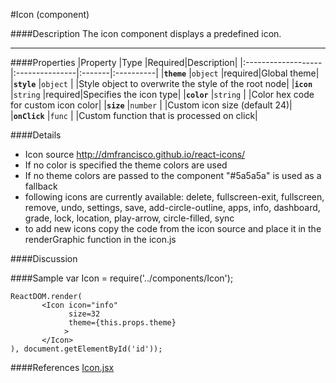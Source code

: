 #Icon (component)

####Description
The icon component displays a predefined icon.

---
####Properties
|Property            |Type            |Required|Description|
|:-------------------|:---------------|:-------|:----------|
|**`theme`**         |`object`        |required|Global theme|
|**`style`**         |`object`        |        |Style object to overwrite the style of the root node|
|**`icon`**          |`string`        |required|Specifies the icon type|
|**`color`**         |`string`        |        |Color hex code for custom icon color|
|**`size`**          |`number`        |        |Custom icon size (default 24)|
|**`onClick`**       |`func`          |        |Custom function that is processed on click|


####Details
* Icon source http://dmfrancisco.github.io/react-icons/
* If no color is specified the theme colors are used
* If no theme colors are passed to the component "#5a5a5a" is used as a fallback
* following icons are currently available: delete, fullscreen-exit, fullscreen, remove, undo, settings, save, add-circle-outline, apps, info, dashboard, grade, lock, location, play-arrow, circle-filled, sync
* to add new icons copy the code from the icon source and place it in the renderGraphic function in the icon.js

####Discussion


####Sample
    var Icon = require('../components/Icon');

    ReactDOM.render(
           <Icon icon="info"
                 size=32
                 theme={this.props.theme}
                >
           </Icon>
    ), document.getElementById('id'));

####References
[Icon.jsx](https://github.ibm.com/IoT/iotf-react/blob/master/components/Dashboard/components/Icon.jsx)

